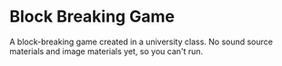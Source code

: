 # Block Breaking Game
A block-breaking game created in a university class.
No sound source materials and image materials yet, so you can't run.
